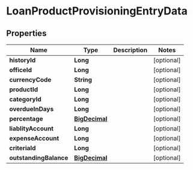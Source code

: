 # LoanProductProvisioningEntryData

## Properties
Name | Type | Description | Notes
------------ | ------------- | ------------- | -------------
**historyId** | **Long** |  |  [optional]
**officeId** | **Long** |  |  [optional]
**currencyCode** | **String** |  |  [optional]
**productId** | **Long** |  |  [optional]
**categoryId** | **Long** |  |  [optional]
**overdueInDays** | **Long** |  |  [optional]
**percentage** | [**BigDecimal**](BigDecimal.md) |  |  [optional]
**liablityAccount** | **Long** |  |  [optional]
**expenseAccount** | **Long** |  |  [optional]
**criteriaId** | **Long** |  |  [optional]
**outstandingBalance** | [**BigDecimal**](BigDecimal.md) |  |  [optional]
